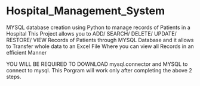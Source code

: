 # Hospital_Management_System
MYSQL database creation using Python to manage records of Patients in a Hospital
This Project allows you to ADD/ SEARCH/ DELETE/ UPDATE/ RESTORE/ VIEW Records of Patients through MYSQL Database and it allows to Transfer whole data to an Excel File Where you can view all Records in an efficient Manner

YOU WILL BE REQUIRED TO DOWNLOAD mysql.connector and MYSQL to connect to mysql. 
This Porgram will work only after completing the above 2 steps.
